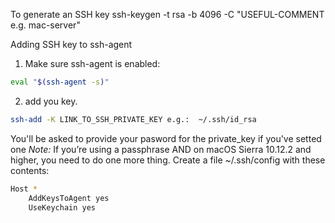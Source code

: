 To generate an SSH key
ssh-keygen -t rsa -b 4096 -C "USEFUL-COMMENT e.g. mac-server"

Adding SSH key to ssh-agent

1. Make sure ssh-agent is enabled:
``` bash
eval "$(ssh-agent -s)"
```
2. add you key.
``` bash
ssh-add -K LINK_TO_SSH_PRIVATE_KEY e.g.:  ~/.ssh/id_rsa
```

You'll be asked to provide your pasword for the private_key if you've setted one
_Note:_ If you’re using a passphrase AND on macOS Sierra 10.12.2 and higher, you need to do one more thing. 
Create a file ~/.ssh/config with these contents:

``` bash
Host *
    AddKeysToAgent yes
    UseKeychain yes
```





